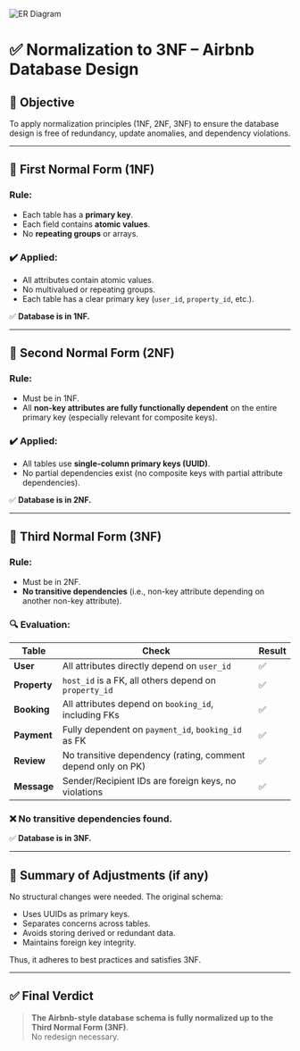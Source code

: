 ![ER Diagram](https://drive.google.com/file/d/1GwK4gCAELum_tOW3OmQWBiRA7jP2CXAO/view?usp=drivesdk)

# ✅ Normalization to 3NF – Airbnb Database Design

## 🎯 Objective
To apply normalization principles (1NF, 2NF, 3NF) to ensure the database design is free of redundancy, update anomalies, and dependency violations.

---

## 📘 First Normal Form (1NF)

### Rule:
- Each table has a **primary key**.
- Each field contains **atomic values**.
- No **repeating groups** or arrays.

### ✔️ Applied:
- All attributes contain atomic values.
- No multivalued or repeating groups.
- Each table has a clear primary key (`user_id`, `property_id`, etc.).

✅ **Database is in 1NF.**

---

## 📗 Second Normal Form (2NF)

### Rule:
- Must be in 1NF.
- All **non-key attributes are fully functionally dependent** on the entire primary key (especially relevant for composite keys).

### ✔️ Applied:
- All tables use **single-column primary keys (UUID)**.
- No partial dependencies exist (no composite keys with partial attribute dependencies).

✅ **Database is in 2NF.**

---

## 📙 Third Normal Form (3NF)

### Rule:
- Must be in 2NF.
- **No transitive dependencies** (i.e., non-key attribute depending on another non-key attribute).

### 🔍 Evaluation:

| Table     | Check                                           | Result |
|-----------|--------------------------------------------------|--------|
| **User**     | All attributes directly depend on `user_id`           | ✅     |
| **Property** | `host_id` is a FK, all others depend on `property_id` | ✅     |
| **Booking**  | All attributes depend on `booking_id`, including FKs  | ✅     |
| **Payment**  | Fully dependent on `payment_id`, `booking_id` as FK   | ✅     |
| **Review**   | No transitive dependency (rating, comment depend only on PK) | ✅     |
| **Message**  | Sender/Recipient IDs are foreign keys, no violations  | ✅     |

### ❌ No transitive dependencies found.

✅ **Database is in 3NF.**

---

## 🔧 Summary of Adjustments (if any)

No structural changes were needed. The original schema:
- Uses UUIDs as primary keys.
- Separates concerns across tables.
- Avoids storing derived or redundant data.
- Maintains foreign key integrity.

Thus, it adheres to best practices and satisfies 3NF.

---

## ✅ Final Verdict

> **The Airbnb-style database schema is fully normalized up to the Third Normal Form (3NF)**.  
> No redesign necessary.
